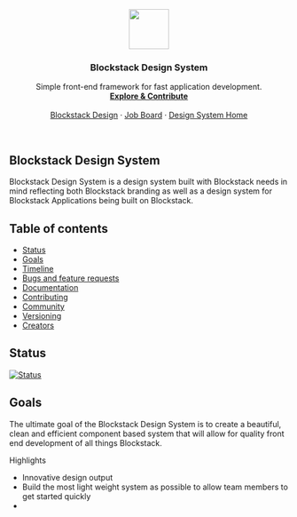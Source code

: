 <p align="center">
  <br>
  <br>
  <a href="https://blockstack.org">
    <img src="https://media.githubusercontent.com/media/blockstack/designs/master/logo/RGB/bug/blockstack-bug-rounded-256x256.png" width=72 height=72>
  </a>

  <h3 align="center">Blockstack Design System</h3>

  <p align="center">
    Simple front-end framework for fast application development.
    <br>
    <a href="https://github.com/blockstack"><strong>Explore & Contribute</strong></a>
    <br>
    <br>
    <a href="https://github.com/blockstack/designs">Blockstack Design</a>
    &middot;
    <a href="https://blockstack.org/careers">Job Board</a>
    &middot;
    <a href="https://github.com/blockstack/design-system">Design System Home</a>
  </p>
</p>

<br>

## Blockstack Design System

Blockstack Design System is a design system built with Blockstack needs in mind reflecting both Blockstack branding as well as a design system for Blockstack Applications being built on Blockstack.

## Table of contents

- [Status](#status)
- [Goals](#goals)
- [Timeline](#timeline)
- [Bugs and feature requests](#bugs-and-feature-requests)
- [Documentation](#documentation)
- [Contributing](#contributing)
- [Community](#community)
- [Versioning](#versioning)
- [Creators](#creators)

## Status

[![Status](https://img.shields.io/badge/status-v0.0.1--pre--alpha-E91E63.svg)](/)

## Goals

The ultimate goal of the Blockstack Design System is to create a beautiful, clean and efficient component based system that will allow for quality front end development of all things Blockstack.

Highlights
- Innovative design output
- Build the most light weight system as possible to allow team members to get started quickly
- 
